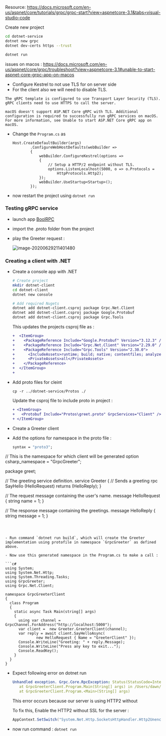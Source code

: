 Resource: https://docs.microsoft.com/en-us/aspnet/core/tutorials/grpc/grpc-start?view=aspnetcore-3.1&tabs=visual-studio-code



Create new project 

```bash
cd dotnet-service
dotnet new grpc
dotnet dev-certs https --trust

dotnet run
```



issues on macos : https://docs.microsoft.com/en-us/aspnet/core/grpc/troubleshoot?view=aspnetcore-3.1#unable-to-start-aspnet-core-grpc-app-on-macos

- Configure Kestrel to not use TLS for on server side
- For the client also we will need to disable TLS.

```
The gRPC template is configured to use Transport Layer Security (TLS). gRPC clients need to use HTTPS to call the server.

macOS doesn't support ASP.NET Core gRPC with TLS. Additional configuration is required to successfully run gRPC services on macOS. For more information, see Unable to start ASP.NET Core gRPC app on macOS.
```

- Change the `Program.cs` as

  ```
  Host.CreateDefaultBuilder(args)
          .ConfigureWebHostDefaults(webBuilder =>
          {
              webBuilder.ConfigureKestrel(options =>
              {
                  // Setup a HTTP/2 endpoint without TLS.
                  options.ListenLocalhost(5000, o => o.Protocols = 
                      HttpProtocols.Http2);
              });
              webBuilder.UseStartup<Startup>();
          });
  ```

  

- now restart the project using `dotnet run`



### Testing gRPC service 

- launch app [BoolRPC](https://github.com/uw-labs/bloomrpc)

- import the .proto folder from the project

- play the Greeter request : 

  ![image-20200629211401480](/Users/dawn/Documents/projects/grpc-stub/dotnet-service/docs/images/bloomrpc-greeter.png)





### Creating a client with .NET

- Create a console app with .NET

  ```bash
  # Create project
  mkdir dotnet-client
  cd dotnet-client
  dotnet new console
  
  # Add required Nugets
  dotnet add dotnet-client.csproj package Grpc.Net.Client
  dotnet add dotnet-client.csproj package Google.Protobuf
  dotnet add dotnet-client.csproj package Grpc.Tools
  ```
	This updates the projects csproj file as : 
  ```diff
  +  <ItemGroup>
  +    <PackageReference Include="Google.Protobuf" Version="3.12.3" />
  +    <PackageReference Include="Grpc.Net.Client" Version="2.29.0" />
  +    <PackageReference Include="Grpc.Tools" Version="2.30.0">
  +      <IncludeAssets>runtime; build; native; contentfiles; analyzers; buildtransitive</IncludeAssets>
  +      <PrivateAssets>all</PrivateAssets>
  +    </PackageReference>
  +  </ItemGroup>
  +
  ```

  

- Add proto files for cleint

  ```
  cp -r ../dotnet-service/Protos ./
  ```

  Update the csproj file to include proto in project : 

  ```diff
  + <ItemGroup>
  +   <Protobuf Include="Protos\greet.proto" GrpcServices="Client" />
  + </ItemGroup>
  ```

- Create a Greeter client

- Add the options for namespace in the proto file : 

  ```protobuf
  syntax = "proto3";
  
// This is the namespace for which client will be generated
  option csharp_namespace = "GrpcGreeter";
  
  package greet;
  
  // The greeting service definition.
  service Greeter {
    // Sends a greeting
    rpc SayHello (HelloRequest) returns (HelloReply);
  }
  
  // The request message containing the user's name.
  message HelloRequest {
    string name = 1;
  }
  
  // The response message containing the greetings.
  message HelloReply {
    string message = 1;
  }
  
  ```
  
  
  
- Run command `dotnet run build`, which will create the Greeter implementation using protofile in namespace `GrpcGreeter` as defined above.

- Now use this generated namespace in the Program.cs to make a call : 

  ```c#
  using System;
  using System.Net.Http;
  using System.Threading.Tasks;
  using GrpcGreeter;
  using Grpc.Net.Client;
  
  namespace GrpcGreeterClient
  {
    class Program
    {
      static async Task Main(string[] args)
      {
        using var channel = GrpcChannel.ForAddress("http://localhost:5000");
        var client =  new Greeter.GreeterClient(channel);
        var reply = await client.SayHelloAsync(
                new HelloRequest { Name = "GreeterClient" });
        Console.WriteLine("Greeting: " + reply.Message);
        Console.WriteLine("Press any key to exit...");
        Console.ReadKey();
      }
    }
  }
  ```

  

- Expect following error on dotnet run 

  ```yml
  Unhandled exception. Grpc.Core.RpcException: Status(StatusCode=Internal, Detail="Error starting gRPC call. HttpRequestException: An error occurred while sending the request. IOException: The response ended prematurely.")
     at GrpcGreeterClient.Program.Main(String[] args) in /Users/dawn/Documents/projects/grpc-stub/dotnet-client/Program.cs:line 18
     at GrpcGreeterClient.Program.<Main>(String[] args)
  ```

  This error occurs because our server is using HTTP2 without 

  To fix this, Enable the HTTP2 without SSL for the server : 

  ```c#
  AppContext.SetSwitch("System.Net.Http.SocketsHttpHandler.Http2UnencryptedSupport", true);
  ```

  

- now run command : `dotnet run `

  ```
  
  ```

  